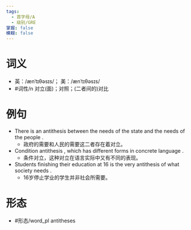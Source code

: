 ```yaml
---
tags:
  - 首字母/A
  - 级别/GRE
掌握: false
模糊: false
---
```

# 词义
- 英：/ænˈtɪθəsɪs/； 美：/ænˈtɪθəsɪs/
- #词性/n  对立(面)；对照；(二者间的)对比
# 例句
- There is an antithesis between the needs of the state and the needs of the people .
	- 政府的需要和人民的需要这二者存在着对立。
- Condition antithesis , which has different forms in concrete language .
	- 条件对立，这种对立在语言实际中又有不同的表现。
- Students finishing their education at 16 is the very antithesis of what society needs .
	- 16岁停止学业的学生并非社会所需要。
# 形态
- #形态/word_pl antitheses
